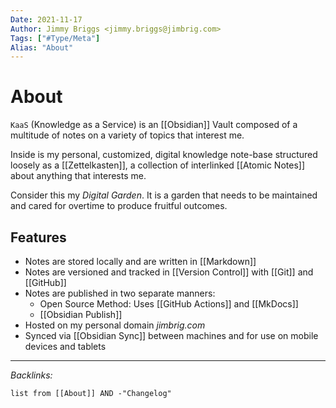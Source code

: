 ```yaml
---
Date: 2021-11-17
Author: Jimmy Briggs <jimmy.briggs@jimbrig.com>
Tags: ["#Type/Meta"]
Alias: "About"
---
```


# About
  

`KaaS` (Knowledge as a Service) is an [[Obsidian]] Vault composed of a multitude of notes on a variety of topics that interest me.

Inside is my personal, customized, digital knowledge note-base structured loosely as a [[Zettelkasten]], a collection of interlinked [[Atomic Notes]] about anything that interests me.

Consider this my *Digital Garden*. It is a garden that needs to be maintained and cared for overtime to produce fruitful outcomes.

## Features

- Notes are stored locally and are written in [[Markdown]]
- Notes are versioned and tracked in [[Version Control]] with [[Git]] and [[GitHub]]
- Notes are published in two separate manners: 
	- Open Source Method: Uses [[GitHub Actions]] and [[MkDocs]] 
	- [[Obsidian Publish]]
- Hosted on my personal domain *jimbrig.com*
- Synced via [[Obsidian Sync]] between machines and for use on mobile devices and tablets  



***

*Backlinks:*

```dataview
list from [[About]] AND -"Changelog"
```